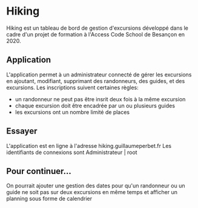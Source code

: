 # Hiking
Hiking est un tableau de bord de gestion d'excursions développé dans le cadre d'un projet de formation à l'Access Code School de Besançon en 2020.

## Application
L'application permet à un administrateur connecté de gérer les excursions en ajoutant, modifiant, supprimant des randonneurs, des guides, et des excursions.
Les inscriptions suivent certaines règles:
- un randonneur ne peut pas être insrit deux fois à la même excursion
- chaque excursion doit être encadrée par un ou plusieurs guides
- les excursions ont un nombre limité de places

## Essayer
L'application est en ligne à l'adresse hiking.guillaumeperbet.fr
Les identifiants de connexions sont Administrateur | root

## Pour continuer...
On pourrait ajouter une gestion des dates pour qu'un randonneur ou un guide ne soit pas sur deux excursions en même temps et afficher un planning sous forme de calendrier